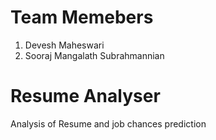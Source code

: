 # Team Memebers
1. Devesh Maheswari
2. Sooraj Mangalath Subrahmannian

# Resume Analyser
Analysis of Resume and job chances prediction 
